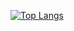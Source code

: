 
[![Top Langs](https://github-readme-stats.vercel.app/api/top-langs/?username=leopnt&langs_count=9&hide=GLSL&exclude_repo=Peip1_info&hide_border=true&layout=compact)](https://github.com/leopnt/github-readme-stats)
